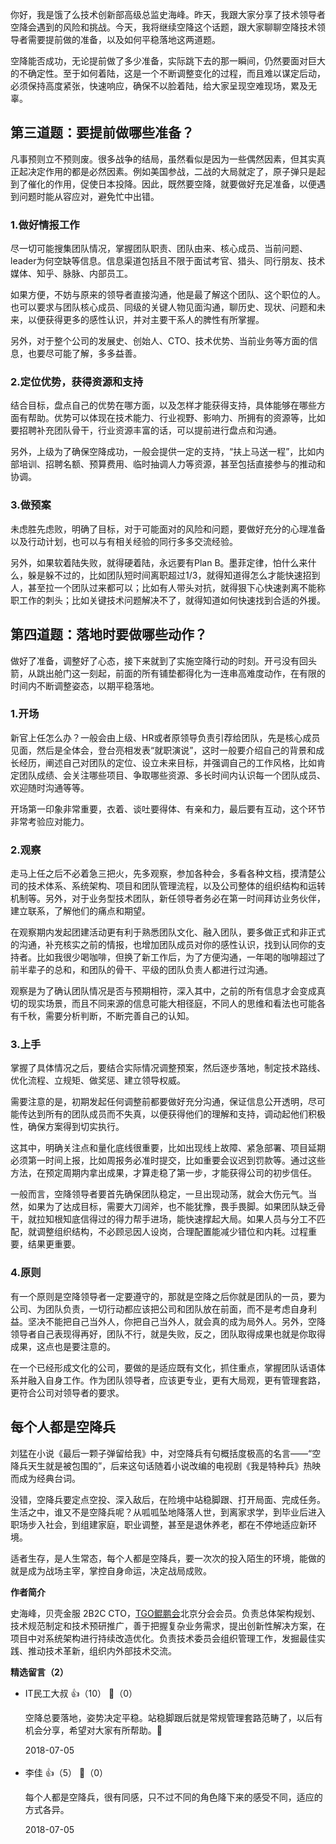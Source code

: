 你好，我是饿了么技术创新部高级总监史海峰。昨天，我跟大家分享了技术领导者空降会遇到的风险和挑战。今天，我将继续空降这个话题，跟大家聊聊空降技术领导者需要提前做的准备，以及如何平稳落地这两道题。

空降能否成功，无论提前做了多少准备，实际跳下去的那一瞬间，仍然要面对巨大的不确定性。至于如何着陆，这是一个不断调整变化的过程，而且难以谋定后动，必须保持高度紧张，快速响应，确保不以脸着陆，给大家呈现空难现场，累及无辜。

## 第三道题：要提前做哪些准备？

凡事预则立不预则废。很多战争的结局，虽然看似是因为一些偶然因素，但其实真正起决定作用的都是必然因素。例如美国参战，二战的大局就定了，原子弹只是起到了催化的作用，促使日本投降。因此，既然要空降，就要做好充足准备，以便遇到问题时能从容应对，避免忙中出错。

### 1.做好情报工作

尽一切可能搜集团队情况，掌握团队职责、团队由来、核心成员、当前问题、leader为何空缺等信息。信息渠道包括且不限于面试考官、猎头、同行朋友、技术媒体、知乎、脉脉、内部员工。

如果方便，不妨与原来的领导者直接沟通，他是最了解这个团队、这个职位的人。也可以要求与团队核心成员、同级的关键人物见面沟通，聊历史、现状、问题和未来，以便获得更多的感性认识，并对主要干系人的脾性有所掌握。

另外，对于整个公司的发展史、创始人、CTO、技术优势、当前业务等方面的信息，也要尽可能了解，多多益善。

### 2.定位优势，获得资源和支持

结合目标，盘点自己的优势在哪方面，以及怎样才能获得支持，具体能够在哪些方面有帮助。优势可以体现在技术能力、行业视野、影响力、所拥有的资源等，比如要招聘补充团队骨干，行业资源丰富的话，可以提前进行盘点和沟通。

另外，上级为了确保空降成功，一般会提供一定的支持，“扶上马送一程”，比如内部培训、招聘名额、预算费用、临时抽调人力等资源，甚至包括直接参与的推动和协调。

### 3.做预案

未虑胜先虑败，明确了目标，对于可能面对的风险和问题，要做好充分的心理准备以及行动计划，也可以与有相关经验的同行多多交流经验。

另外，如果软着陆失败，就得硬着陆，永远要有Plan B。墨菲定律，怕什么来什么，躲是躲不过的，比如团队短时间离职超过1/3，就得知道得怎么才能快速招到人，甚至拉一个团队过来都可以；比如有人带头对抗，就得狠下心快速剥离不能称职工作的刺头；比如关键技术问题解决不了，就得知道如何快速找到合适的外援。

## 第四道题：落地时要做哪些动作？

做好了准备，调整好了心态，接下来就到了实施空降行动的时刻。开弓没有回头箭，从跳出舱门这一刻起，前面的所有铺垫都得化为一连串高难度动作，在有限的时间内不断调整姿态，以期平稳落地。

### 1.开场

新官上任怎么办？一般会由上级、HR或者原领导负责引荐给团队，先是核心成员见面，然后是全体会，登台亮相发表“就职演说”，这时一般要介绍自己的背景和成长经历，阐述自己对团队的定位、设立未来目标，并强调自己的工作风格，比如肯定团队成绩、会关注哪些项目、争取哪些资源、多长时间内认识每一个团队成员、欢迎随时沟通等等。

开场第一印象非常重要，衣着、谈吐要得体、有亲和力，最后要有互动，这个环节非常考验应对能力。

### 2.观察

走马上任之后不必着急三把火，先多观察，参加各种会，多看各种文档，摸清楚公司的技术体系、系统架构、项目和团队管理流程，以及公司整体的组织结构和运转机制等。另外，对于业务型技术团队，新任领导者务必在第一时间拜访业务伙伴，建立联系，了解他们的痛点和期望。

在观察期内发起团建活动更有利于熟悉团队文化、融入团队，要多做正式和非正式的沟通，补充核实之前的情报，也增加团队成员对你的感性认识，找到认同你的支持者。比如我很少喝咖啡，但换了新工作后，为了方便沟通，一年喝的咖啡超过了前半辈子的总和，和团队的骨干、平级的团队负责人都进行过沟通。

观察是为了确认团队情况是否与预期相符，深入其中，之前的所有信息才会变成真切的现实场景，而且不同来源的信息可能大相径庭，不同人的思维和看法也可能各有千秋，需要分析判断，不断完善自己的认知。

### 3.上手

掌握了具体情况之后，要结合实际情况调整预案，然后逐步落地，制定技术路线、优化流程、立规矩、做奖惩、建立领导权威。

需要注意的是，初期发起任何调整前都要做好充分沟通，保证信息公开透明，尽可能传达到所有的团队成员而不失真，以便获得他们的理解和支持，调动起他们积极性，确保方案得到切实执行。

这其中，明确关注点和量化底线很重要，比如出现线上故障、紧急部署、项目延期必须第一时间上报，比如周报务必准时提交，比如重要会议迟到罚款等。通过这些方法，在预定周期内拿出成果，才算走稳了第一步，才能获得公司的初步信任。

一般而言，空降领导者要首先确保团队稳定，一旦出现动荡，就会大伤元气。当然，如果为了达成目标，需要大刀阔斧，也不能犹豫，畏手畏脚。如果团队缺乏骨干，就拉知根知底信得过的得力帮手进场，能快速撑起大局。如果人员与分工不匹配，就调整组织结构，不必顾忌因人设岗，合理配置能减少错位和内耗。过程重要，结果更重要。

### 4.原则

有一个原则是空降领导者一定要遵守的，那就是空降之后你就是团队的一员，要为公司、为团队负责，一切行动都应该把公司和团队放在前面，而不是考虑自身利益。坚决不能把自己当外人，你把自己当外人，就会真的成为局外人。另外，空降领导者自己表现得再好，团队不行，就是失败，反之，团队取得成果也就是你取得成果，这点也是要注意的。

在一个已经形成文化的公司，要做的是适应既有文化，抓住重点，掌握团队话语体系并融入自身工作。作为团队领导者，应该更专业，更有大局观，更有管理套路，更符合公司对领导者的要求。

## 每个人都是空降兵

刘猛在小说《最后一颗子弹留给我》中，对空降兵有句概括度极高的名言——“空降兵天生就是被包围的”，后来这句话随着小说改编的电视剧《我是特种兵》热映而成为经典台词。

没错，空降兵要定点空投、深入敌后，在险境中站稳脚跟、打开局面、完成任务。生活之中，谁又不是空降兵呢？从呱呱坠地降落人世，到离家求学，到毕业后进入职场步入社会，到组建家庭，职业调整，甚至是退休养老，都在不停地适应新环境。

适者生存，是人生常态，每个人都是空降兵，要一次次的投入陌生的环境，能做的就是成为战场主宰，掌控自身命运，决定战局成败。

**作者简介**

史海峰，贝壳金服 2B2C CTO，[TGO鲲鹏会](https://tgo.geekbang.org)北京分会会员。负责总体架构规划、技术规范制定和技术预研推广，善于把握复杂业务需求，提出创新性解决方案，在项目中对系统架构进行持续改造优化。负责技术委员会组织管理工作，发掘最佳实践、推动技术革新，组织内外部技术交流。
<div><strong>精选留言（2）</strong></div><ul>
<li><span>IT民工大叔</span> 👍（10） 💬（0）<p>空降总要落地，姿势决定平稳。站稳脚跟后就是常规管理套路范畴了，以后有机会分享，希望对大家有所帮助。</p>2018-07-05</li><br/><li><span>李佳</span> 👍（5） 💬（0）<p>每个人都是空降兵，很有同感，只不过不同的角色降下来的感受不同，适应的方式各异。</p>2018-07-05</li><br/>
</ul>